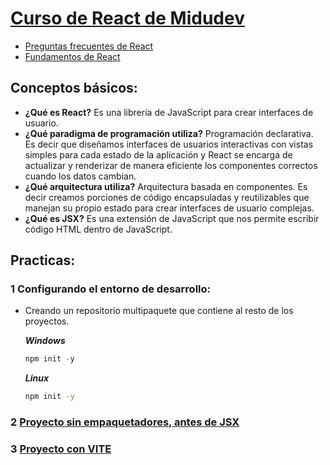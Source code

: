# [Curso de React de Midudev](https://github.com/midudev/aprendiendo-react)
- [Preguntas frecuentes de React](https://www.reactjs.wiki/)
- [Fundamentos de React](https://nextjs.org/learn/react-foundations)

## Conceptos básicos:
-  **¿Qué es React?** Es una librería de JavaScript para crear interfaces de usuario.
-  **¿Qué paradigma de programación utiliza?** Programación declarativa. Es decir que diseñamos interfaces de usuarios interactivas con vistas simples para cada estado de la aplicación y React se encarga de actualizar y renderizar de manera eficiente los componentes correctos cuando los datos cambian.
-  **¿Qué arquitectura utiliza?** Arquitectura basada en componentes. Es decir creamos porciones de código encapsuladas y reutilizables que manejan su propio estado para crear interfaces de usuario complejas.
-  **¿Qué es JSX?** Es una extensión de JavaScript que nos permite escribir código HTML dentro de JavaScript.

## Practicas:
### 1 Configurando el entorno de desarrollo:
- Creando un repositorio multipaquete que contiene al resto de los proyectos.

    ***Windows***
    ```PowerShell
    npm init -y
    ```

    ***Linux***
    ```bash
    npm init -y
    ```
### 2 [Proyecto sin empaquetadores, antes de JSX](./Practicas/SinEmpaquetadores/README.md)
### 3 [Proyecto con VITE](./Practicas//ConVite//README.md)